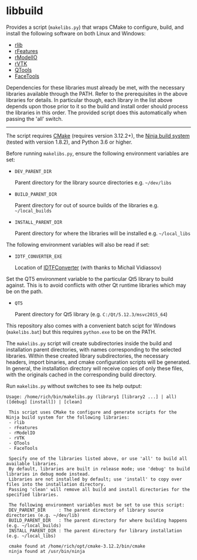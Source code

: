 # libbuild

Provides a script (`makelibs.py`) that wraps CMake to configure,
build, and install the following software on both Linux and Windows:
- [rlib](../../../rlib)
- [rFeatures](../../../rFeatures)
- [rModelIO](../../../rModelIO)
- [rVTK](../../../rVTK)
- [QTools](../../../QTools)
- [FaceTools](https://github.com/frontiersi/facetools)

Dependencies for these libraries must already be met, with the necessary libraries
available through the PATH. Refer to the prerequisites in the above libraries for details.
In particular though, each library in the list above depends upon those prior to it so the
build and install order should process the libraries in this order. The provided script
does this automatically when passing the 'all' switch.

---

The script requires [CMake](https://cmake.org/) (requires version 3.12.2+),
the [Ninja build system](https://github.com/ninja-build/ninja.git) (tested with
version 1.8.2), and Python 3.6 or higher.

Before running `makelibs.py`, ensure the following environment variables are set:
- `DEV_PARENT_DIR`

    Parent directory for the library source directories e.g. `~/dev/libs`

- `BUILD_PARENT_DIR`

    Parent directory for out of source builds of the libraries e.g. `~/local_builds`

- `INSTALL_PARENT_DIR`

    Parent directory for where the libraries will be installed e.g. `~/local_libs`

The following environment variables will also be read if set:

- `IDTF_CONVERTER_EXE`

    Location of [IDTFConverter](www2.iaas.msu.ru/tmp/u3d/u3d-1.4.5_current.zip)
    (with thanks to Michail Vidiassov)

Set the QT5 environment variable to the particular Qt5 library to build against.
This is to avoid conflicts with other Qt runtime libraries which may be on the path.

- `QT5`

    Parent directory for Qt5 library (e.g. `C:/Qt/5.12.3/msvc2015_64`)

This repository also comes with a convenient batch scipt for Windows (`makelibs.bat`) but this
requires `python.exe` to be on the PATH.

The `makelibs.py` script will create subdirectories inside the build and installation
parent directories, with names corresponding to the selected libraries.
Within these created library subdirectories, the necessary headers, import binaries,
and cmake configuration scripts will be generated. In general, the installation
directory will receive copies of only these files, with the originals cached in
the corresponding build directory.

Run `makelibs.py` without switches to see its help output:

```
Usage: /home/rich/bin/makelibs.py (library1 [library2 ...] | all) ([debug] [install]) | [clean]

 This script uses CMake to configure and generate scripts for the Ninja build system for the following libraries:
 - rlib
 - rFeatures
 - rModelIO
 - rVTK
 - QTools
 - FaceTools

 Specify one of the libraries listed above, or use 'all' to build all available libraries.
 By default, libraries are built in release mode; use 'debug' to build libraries in debug mode instead.
 Libraries are not installed by default; use 'install' to copy over files into the installation directory.
 Passing 'clean' will remove all build and install directories for the specified libraries.

 The following environment variables must be set to use this script:
 DEV_PARENT_DIR     : The parent directory of library source directories (e.g. ~/dev/lib)
 BUILD_PARENT_DIR   : The parent directory for where building happens (e.g. ~/local_builds)
 INSTALL_PARENT_DIR : The parent directory for library installation (e.g. ~/local_libs)

 cmake found at /home/rich/opt/cmake-3.12.2/bin/cmake
 ninja found at /usr/bin/ninja
```
